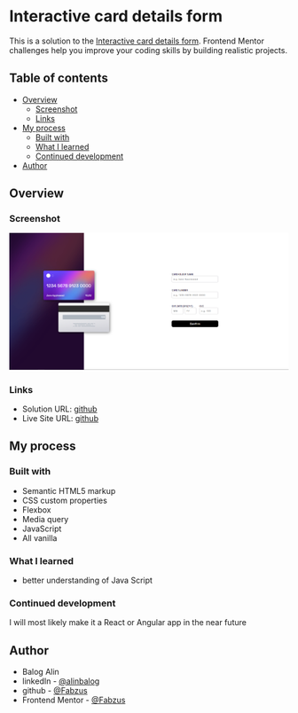 # Interactive card details form

This is a solution to the [Interactive card details form](https://www.frontendmentor.io/challenges/interactive-card-details-form-XpS8cKZDWw). Frontend Mentor challenges help you improve your coding skills by building realistic projects.

## Table of contents

- [Overview](#overview)
  - [Screenshot](#screenshot)
  - [Links](#links)
- [My process](#my-process)
  - [Built with](#built-with)
  - [What I learned](#what-i-learned)
  - [Continued development](#continued-development)
- [Author](#author)

## Overview

### Screenshot

![result](./images/result.PNG)

### Links

- Solution URL: [github](https://github.com/Fabzus/Interactive-card-details-form)
- Live Site URL: [github](https://fabzus.github.io/Tip-calculator-app/)

## My process

### Built with

- Semantic HTML5 markup
- CSS custom properties
- Flexbox
- Media query
- JavaScript
- All vanilla

### What I learned

- better understanding of Java Script

### Continued development

I will most likely make it a React or Angular app in the near future

## Author

- Balog Alin
- linkedIn - [@alinbalog](https://www.linkedin.com/in/alinbalog/)
- github - [@Fabzus](https://github.com/Fabzus)
- Frontend Mentor - [@Fabzus](https://www.frontendmentor.io/profile/Fabzus)
